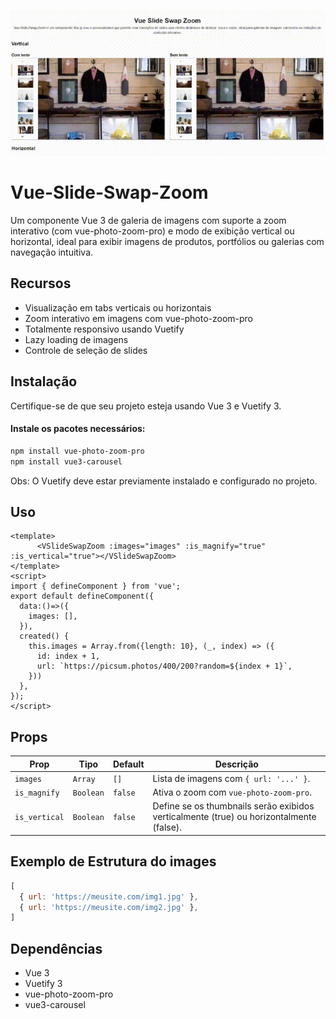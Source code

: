 ![Logo](public/movie.gif)

# Vue-Slide-Swap-Zoom
Um componente Vue 3 de galeria de imagens com suporte a zoom interativo (com vue-photo-zoom-pro) e modo de exibição vertical ou horizontal, ideal para exibir imagens de produtos, portfólios ou galerias com navegação intuitiva.


## Recursos
* Visualização em tabs verticais ou horizontais
* Zoom interativo em imagens com vue-photo-zoom-pro
* Totalmente responsivo usando Vuetify
* Lazy loading de imagens
* Controle de seleção de slides

##  Instalação
Certifique-se de que seu projeto esteja usando Vue 3 e Vuetify 3.

#### Instale os pacotes necessários:
```bash 
npm install vue-photo-zoom-pro
npm install vue3-carousel
```
Obs: O Vuetify deve estar previamente instalado e configurado no projeto.

##  Uso
```vue
<template>
      <VSlideSwapZoom :images="images" :is_magnify="true" :is_vertical="true"></VSlideSwapZoom>
</template>
<script>
import { defineComponent } from 'vue';
export default defineComponent({
  data:()=>({
    images: [],
  }),
  created() {
    this.images = Array.from({length: 10}, (_, index) => ({
      id: index + 1,
      url: `https://picsum.photos/400/200?random=${index + 1}`,
    }))
  },
});
</script>

```

## Props
| Prop          | Tipo      | Default | Descrição                                                                               |
| ------------- | --------- | ------- | --------------------------------------------------------------------------------------- |
| `images`      | `Array`   | `[]`    | Lista de imagens com `{ url: '...' }`.                                                  |
| `is_magnify`  | `Boolean` | `false` | Ativa o zoom com `vue-photo-zoom-pro`.                                                  |
| `is_vertical` | `Boolean` | `false` | Define se os thumbnails serão exibidos verticalmente (true) ou horizontalmente (false). |

## Exemplo de Estrutura do images
 ```js
 [
   { url: 'https://meusite.com/img1.jpg' },
   { url: 'https://meusite.com/img2.jpg' },
 ]
```

## Dependências
* Vue 3
* Vuetify 3
* vue-photo-zoom-pro
* vue3-carousel

